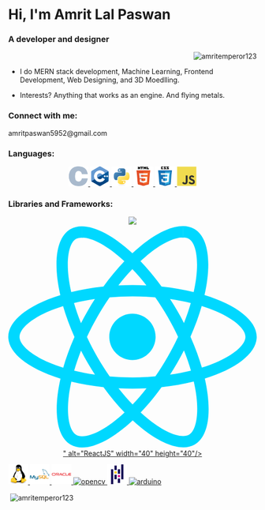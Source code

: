 <h1 align="left">Hi, I'm Amrit Lal Paswan</h1>
<h3 align="left">A developer and designer</h3>

<p align="right"> <img src="https://komarev.com/ghpvc/?username=amritemperor123&label=Profile%20views&color=0e75b6&style=flat" alt="amritemperor123" /> </p>

- I do MERN stack development, Machine Learning, Frontend Development, Web Designing, and 3D Moedlling.

- Interests? Anything that works as an engine. And flying metals.

<h3 align="left">Connect with me:</h3>
<p align="left">
  amritpaswan5952@gmail.com
</p>

<h3 align="left">Languages:</h3>
<p align="center">
  <a href="https://www.cprogramming.com/" target="_blank" rel="noreferrer"> 
    <img src="https://raw.githubusercontent.com/devicons/devicon/master/icons/c/c-original.svg" alt="C" width="40" height="40"/> 
  </a> 
  <a href="https://www.w3schools.com/cpp/" target="_blank" rel="noreferrer"> 
    <img src="https://raw.githubusercontent.com/devicons/devicon/master/icons/cplusplus/cplusplus-original.svg" alt="C++" width="40" height="40"/> 
  </a> 
  <a href="https://www.python.org" target="_blank" rel="noreferrer"> 
    <img src="https://raw.githubusercontent.com/devicons/devicon/master/icons/python/python-original.svg" alt="Python" width="40" height="40"/> 
  </a> 
  <a href="https://www.w3.org/html/" target="_blank" rel="noreferrer"> 
    <img src="https://raw.githubusercontent.com/devicons/devicon/master/icons/html5/html5-original-wordmark.svg" alt="HTML" width="40" height="40"/> 
  </a>   
  <a href="https://www.w3schools.com/css/" target="_blank" rel="noreferrer"> 
    <img src="https://raw.githubusercontent.com/devicons/devicon/master/icons/css3/css3-original-wordmark.svg" alt="CSS" width="40" height="40"/> 
  </a>
  <a href="https://developer.mozilla.org/en-US/docs/Web/JavaScript" target="_blank" rel="noreferrer"> 
    <img src="https://raw.githubusercontent.com/devicons/devicon/master/icons/javascript/javascript-original.svg" alt="JavaScript" width="40" height="40"/> 
  </a> 
</p>

<h3 align="left">Libraries and Frameworks:</h3>
<p align="center">
  <a href="https://www.linux.org/" target="_blank" rel="noreferrer"> 
    <img src="<?xml version="1.0" encoding="utf-8"?><svg version="1.1" id="Layer_1" xmlns="http://www.w3.org/2000/svg" xmlns:xlink="http://www.w3.org/1999/xlink" x="0px" y="0px" viewBox="0 0 122.88 109.43" style="enable-background:new 0 0 122.88 109.43" xml:space="preserve"><style type="text/css">.st0{fill-rule:evenodd;clip-rule:evenodd;fill:#00D8FF;}</style><g><path class="st0" d="M122.88,54.73c0-8.14-10.19-15.85-25.82-20.64c3.61-15.93,2-28.6-5.06-32.66c-1.63-0.95-3.53-1.4-5.61-1.4 v5.59c1.15,0,2.08,0.23,2.86,0.65c3.41,1.95,4.88,9.39,3.73,18.96c-0.28,2.35-0.73,4.83-1.28,7.36c-4.91-1.2-10.27-2.13-15.9-2.73 c-3.38-4.63-6.89-8.84-10.42-12.52C73.54,9.74,81.2,5.59,86.41,5.59V0l0,0c-6.89,0-15.9,4.91-25.02,13.43 C52.27,4.96,43.26,0.1,36.37,0.1v5.59c5.18,0,12.87,4.13,21.04,11.67c-3.51,3.68-7.01,7.86-10.34,12.5 c-5.66,0.6-11.02,1.53-15.93,2.75c-0.58-2.5-1-4.93-1.3-7.26c-1.18-9.57,0.28-17.01,3.66-18.99c0.75-0.45,1.73-0.65,2.88-0.65V0.13 l0,0c-2.1,0-4.01,0.45-5.66,1.4c-7.04,4.06-8.62,16.71-4.98,32.59C10.14,38.92,0,46.61,0,54.73c0,8.14,10.19,15.85,25.82,20.64 c-3.61,15.93-2,28.6,5.06,32.66c1.63,0.95,3.53,1.4,5.64,1.4c6.89,0,15.9-4.91,25.02-13.43c9.12,8.47,18.13,13.33,25.02,13.33 c2.1,0,4.01-0.45,5.66-1.4c7.04-4.06,8.62-16.71,4.98-32.59C112.74,70.56,122.88,62.84,122.88,54.73L122.88,54.73z M72.86,54.73 c0-6.32-5.12-11.45-11.45-11.45c-6.32,0-11.45,5.12-11.45,11.45s5.12,11.45,11.45,11.45C67.74,66.17,72.86,61.05,72.86,54.73 L72.86,54.73z M36.34,0.1L36.34,0.1L36.34,0.1L36.34,0.1z M90.27,38.02c-0.93,3.23-2.08,6.56-3.38,9.89c-1.03-2-2.1-4.01-3.28-6.01 c-1.15-2-2.38-3.96-3.61-5.86C83.56,36.57,86.99,37.22,90.27,38.02L90.27,38.02z M78.8,64.7c-1.95,3.38-3.96,6.59-6.04,9.57 c-3.73,0.33-7.51,0.5-11.32,0.5c-3.78,0-7.56-0.18-11.27-0.48c-2.08-2.98-4.11-6.16-6.06-9.52c-1.9-3.28-3.63-6.61-5.21-9.97 c1.55-3.36,3.31-6.71,5.18-9.99c1.95-3.38,3.96-6.59,6.04-9.57c3.73-0.33,7.51-0.5,11.32-0.5c3.78,0,7.56,0.18,11.27,0.48 c2.08,2.98,4.11,6.16,6.06,9.52c1.9,3.28,3.63,6.61,5.21,9.97C82.4,58.06,80.68,61.41,78.8,64.7L78.8,64.7z M86.89,61.44 c1.35,3.36,2.5,6.71,3.46,9.97c-3.28,0.8-6.74,1.48-10.32,2c1.23-1.93,2.45-3.91,3.61-5.94C84.78,65.47,85.86,63.44,86.89,61.44 L86.89,61.44z M61.49,88.16c-2.33-2.4-4.66-5.08-6.96-8.01c2.25,0.1,4.56,0.18,6.89,0.18c2.35,0,4.68-0.05,6.96-0.18 C66.12,83.08,63.79,85.76,61.49,88.16L61.49,88.16z M42.86,73.41c-3.56-0.53-6.99-1.18-10.27-1.98c0.93-3.23,2.08-6.56,3.38-9.89 c1.03,2,2.1,4.01,3.28,6.01C40.43,69.56,41.63,71.51,42.86,73.41L42.86,73.41z M61.36,21.29c2.33,2.4,4.66,5.08,6.96,8.01 c-2.25-0.1-4.56-0.18-6.89-0.18c-2.35,0-4.68,0.05-6.96,0.18C56.73,26.37,59.06,23.69,61.36,21.29L61.36,21.29z M42.83,36.04 c-1.23,1.93-2.45,3.91-3.61,5.94c-1.15,2-2.23,4.01-3.26,6.01c-1.35-3.36-2.5-6.71-3.46-9.97C35.79,37.24,39.25,36.57,42.83,36.04 L42.83,36.04z M20.16,67.4c-8.87-3.78-14.6-8.74-14.6-12.67c0-3.93,5.74-8.92,14.6-12.67c2.15-0.93,4.51-1.75,6.94-2.53 c1.43,4.91,3.31,10.02,5.64,15.25c-2.3,5.21-4.16,10.29-5.56,15.18C24.7,69.18,22.34,68.33,20.16,67.4L20.16,67.4z M33.64,103.19 c-3.41-1.95-4.88-9.39-3.73-18.96c0.28-2.35,0.73-4.83,1.28-7.36c4.91,1.2,10.27,2.13,15.9,2.73c3.38,4.63,6.89,8.84,10.42,12.52 c-8.17,7.59-15.83,11.75-21.04,11.75C35.34,103.84,34.39,103.62,33.64,103.19L33.64,103.19z M93.05,84.11 c1.18,9.57-0.28,17.01-3.66,18.99c-0.75,0.45-1.73,0.65-2.88,0.65c-5.18,0-12.87-4.13-21.04-11.67c3.51-3.68,7.01-7.86,10.34-12.5 c5.66-0.6,11.02-1.53,15.93-2.76C92.32,79.35,92.77,81.78,93.05,84.11L93.05,84.11z M102.69,67.4c-2.15,0.93-4.51,1.75-6.94,2.53 c-1.43-4.91-3.31-10.02-5.64-15.25c2.3-5.21,4.16-10.29,5.56-15.18c2.48,0.78,4.83,1.63,7.04,2.55c8.87,3.78,14.6,8.74,14.6,12.67 C117.29,58.66,111.56,63.64,102.69,67.4L102.69,67.4z"/></g></svg>" alt="ReactJS" width="40" height="40"/> 
  </a>  
</p>
  <a href="https://www.linux.org/" target="_blank" rel="noreferrer"> 
    <img src="https://raw.githubusercontent.com/devicons/devicon/master/icons/linux/linux-original.svg" alt="linux" width="40" height="40"/> 
  </a>
  <a href="https://www.mysql.com/" target="_blank" rel="noreferrer"> 
    <img src="https://raw.githubusercontent.com/devicons/devicon/master/icons/mysql/mysql-original-wordmark.svg" alt="mysql" width="40" height="40"/> 
  </a>  
  <a href="https://www.oracle.com/" target="_blank" rel="noreferrer"> 
    <img src="https://raw.githubusercontent.com/devicons/devicon/master/icons/oracle/oracle-original.svg" alt="oracle" width="40" height="40"/> 
  </a> 
  <a href="https://opencv.org/" target="_blank" rel="noreferrer"> 
    <img src="https://www.vectorlogo.zone/logos/opencv/opencv-icon.svg" alt="opencv" width="40" height="40"/> 
  </a>
  <a href="https://pandas.pydata.org/" target="_blank" rel="noreferrer"> 
    <img src="https://raw.githubusercontent.com/devicons/devicon/2ae2a900d2f041da66e950e4d48052658d850630/icons/pandas/pandas-original.svg" alt="pandas" width="40" height="40"/> 
  </a> 
  <a href="https://www.arduino.cc/" target="_blank" rel="noreferrer"> 
    <img src="https://cdn.worldvectorlogo.com/logos/arduino-1.svg" alt="arduino" width="40" height="40"/> 
  </a> 
</p>

<p>&nbsp;<img align="center" src="https://github-readme-stats.vercel.app/api?username=amritemperor123&show_icons=true&locale=en" alt="amritemperor123" /></p>
